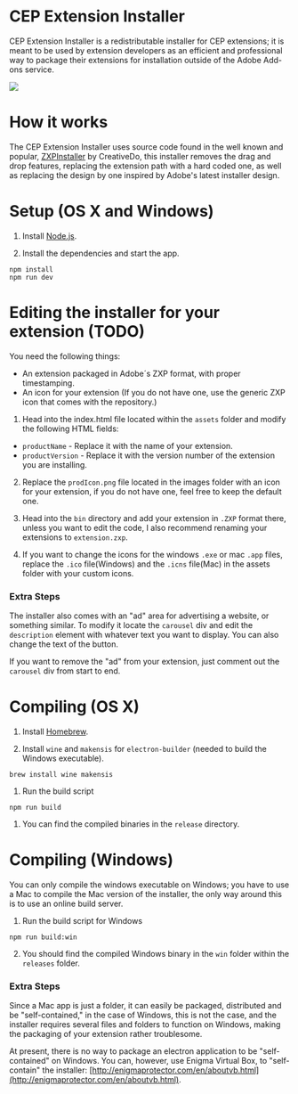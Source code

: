 # CEP Extension Installer

CEP Extension Installer is a redistributable installer for CEP extensions; it is meant to be used by extension developers as an efficient and professional way to package their extensions for installation outside of the Adobe Add-ons service.

![](http://i.cubeupload.com/DcSbMN.png)

# How it works

The CEP Extension Installer uses source code found in the well known and popular, [ZXPInstaller](https://github.com/CreativeDo/ZXPInstaller) by CreativeDo, this installer removes the drag and drop features, replacing the extension path with a hard coded one, as well as replacing the design by one inspired by Adobe's latest installer design.

# Setup (OS X and Windows)

1. Install [Node.js](https://nodejs.org).

1. Install the dependencies and start the app.

  ```
  npm install
  npm run dev
  ```

# Editing the installer for your extension (TODO)

You need the following things:
* An extension packaged in Adobe´s ZXP format, with proper timestamping.
* An icon for your extension (If you do not have one, use the generic ZXP icon that comes with the repository.)

1. Head into the index.html file located within the `assets` folder and modify the following HTML fields:
* `productName` - Replace it with the name of your extension.
* `productVersion` - Replace it with the version number of the extension you are installing.

2. Replace the `prodIcon.png` file located in the images folder with an icon for your extension, if you do not have one, feel free to keep the default one.

3. Head into the `bin` directory and add your extension in `.ZXP` format there, unless you want to edit the code, I also recommend renaming your extensions to `extension.zxp`.

4. If you want to change the icons for the windows `.exe` or mac `.app` files, replace the `.ico` file(Windows) and the `.icns` file(Mac) in the assets folder with your custom icons.

### Extra Steps

The installer also comes with an "ad" area for advertising a website, or something similar. To modify it locate the `carousel` div and edit the `description` element with whatever text you want to display. You can also change the text of the button. 

If you want to remove the "ad" from your extension, just comment out the `carousel` div from start to end. 

# Compiling (OS X)

1. Install [Homebrew](http://brew.sh/).

1. Install `wine` and `makensis` for `electron-builder` (needed to build the Windows executable).

  ```
  brew install wine makensis
  ```

1. Run the build script

  ```
  npm run build
  ```

1. You can find the compiled binaries in the `release` directory.

# Compiling (Windows)

You can only compile the windows executable on Windows; you have to use a Mac to compile the Mac version of the installer, the only way around this is to use an online build server.

1. Run the build script for Windows
  ```
  npm run build:win
  ```
2. You should find the compiled Windows binary in the `win` folder within the `releases` folder.

### Extra Steps

Since a Mac app is just a folder, it can easily be packaged, distributed and be "self-contained," in the case of Windows, this is not the case, and the installer requires several files and folders to function on Windows, making the packaging of your extension rather troublesome. 

At present, there is no way to package an electron application to be "self-contained" on Windows. You can, however, use Enigma Virtual Box, to "self-contain" the installer: [http://enigmaprotector.com/en/aboutvb.html](http://enigmaprotector.com/en/aboutvb.html).

